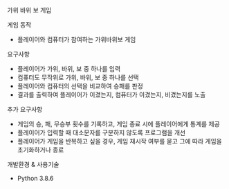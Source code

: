 가위 바위 보 게임

게임 동작
  - 플레이어와 컴퓨터가 참여하는 가위바위보 게임

요구사항
  - 플레이어가 가위, 바위, 보 중 하나를 입력
  - 컴퓨터도 무작위로 가위, 바위, 보 중 하나를 선택
  - 플레이어와 컴퓨터의 선택을 비교하여 승패를 판정
  - 결과를 출력하여 플레이어가 이겼는지, 컴퓨터가 이겼는지, 비겼는지를 노출

추가 요구사항
  - 게임의 승, 패, 무승부 횟수를 기록하고, 게임 종료 시에 플레이어에게 통계를 제공
  - 플레이어가 입력할 때 대소문자를 구분하지 않도록 프로그램을 개선
  - 플레이어가 게임을 반복하고 싶을 경우, 게임 재시작 여부를 묻고 그에 따라 게임을 초기화하거나 종료

개발환경 & 사용기술
  - Python 3.8.6
